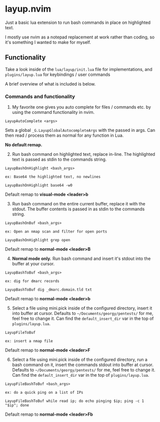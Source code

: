 # layup.nvim

Just a basic lua extension to run bash commands in place on highlighted text.

I mostly use nvim as a notepad replacement at work rather than coding, so it's something I wanted to make for myself.

## Functionality

Take a look inside of the `lua/layup/init.lua` file for implementations, and `plugins/layup.lua` for keybindings / user commands

A brief overview of what is included is below.

### Commands and functionality

1. My favorite one gives you auto complete for files / commands etc. by using the command functionality in nvim.


```
LayupAutoComplete <args>
```

Sets a global `_G.LayupGlobalAutocompleteArgs` with the passed in args. Can then read / process them as normal for any function in Lua.

**No default remap.**


2. Run bash command on highlighted text, replace in-line. The highlighted text is passed as stdin to the commands string.


```
LayupBashOnHighlight <bash_args>

ex: Base64 the highlighted text, no newlines

LayupBashOnHighlight base64 -w0
```

Default remap to **visual-mode \<leader\>b**

3. Run bash command on the entire current buffer, replace it with the stdout. The buffer contents is passed in as stdin to the commands string.


```
LayupBashOnBuf <bash_args>

ex: Open an nmap scan and filter for open ports

LayupBashOnHighlight grep open
```

Default remap to **normal-mode \<leader\>B**

4. **Normal mode only.** Run bash command and insert it's stdout into the buffer at your cursor.


```
LayupBashToBuf <bash_args>

ex: dig for dmarc records

LayupBashToBuf dig _dmarc.domain.tld txt
```

Default remap to **normal-mode \<leader\>b**

5. Select a file using mini.pick inside of the configured directory, insert it into buffer at cursor. Defaults to `~/Documents/georgy/pentests/` for me, feel free to change it. Can find the `default_insert_dir` var in the top of `plugins/layup.lua`.


```
LayupFileToBuf

ex: insert a nmap file
```

Default remap to **normal-mode \<leader\>F**

6. Select a file using mini.pick inside of the configured directory, run a bash command on it, insert the commands stdout into buffer at cursor. Defaults to `~/Documents/georgy/pentests/` for me, feel free to change it. Can find the `default_insert_dir` var in the top of `plugins/layup.lua`.

```
LayupFileBashToBuf <bash_args>

ex: do a quick ping on a list of IPs

LayupFileBashToBuf while read ip; do echo pinging $ip; ping -c 1 "$ip"; done
```

Default remap to **normal-mode \<leader\>Fb**
